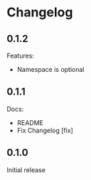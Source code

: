 # Changelog

## 0.1.2

Features:

* Namespace is optional

## 0.1.1

Docs:

* README
* Fix Changelog [fix]

## 0.1.0

Initial release
